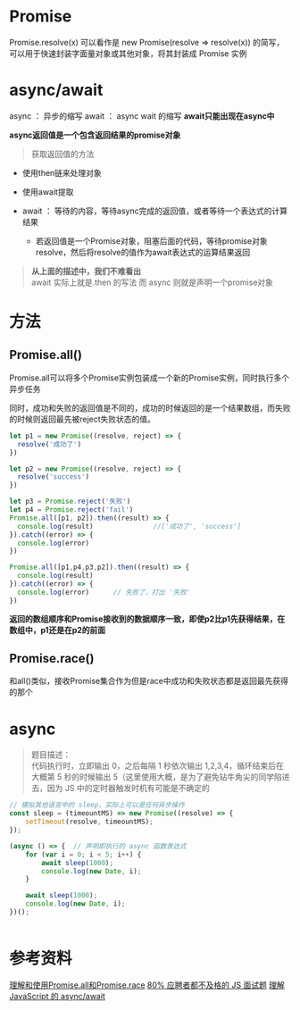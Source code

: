 # Promise
Promise.resolve(x) 可以看作是 new Promise(resolve => resolve(x)) 的简写，可以用于快速封装字面量对象或其他对象，将其封装成 Promise 实例


# async/await
async ： 异步的缩写
await ： async wait 的缩写
**await只能出现在async中**

**async返回值是一个包含返回结果的promise对象**
> 获取返回值的方法<br>
- 使用then链来处理对象
- 使用await提取

- await ： 等待的内容，等待async完成的返回值，或者等待一个表达式的计算结果
  - 若返回值是一个Promise对象，阻塞后面的代码，等待promise对象resolve，然后将resolve的值作为await表达式的运算结果返回

> **从上面的描述中，我们不难看出**<br>
> await 实际上就是.then 的写法
> 而 async 则就是声明一个promise对象




# 方法
## Promise.all()
Promise.all可以将多个Promise实例包装成一个新的Promise实例，同时执行多个异步任务

同时，成功和失败的返回值是不同的，成功的时候返回的是一个结果数组，而失败的时候则返回最先被reject失败状态的值。

```javascript
let p1 = new Promise((resolve, reject) => {
  resolve('成功了')
})

let p2 = new Promise((resolve, reject) => {
  resolve('success')
})

let p3 = Promise.reject('失败')
let p4 = Promise.reject('fail')
Promise.all([p1, p2]).then((result) => {
  console.log(result)               //['成功了', 'success']
}).catch((error) => {
  console.log(error)
})

Promise.all([p1,p4,p3,p2]).then((result) => {
  console.log(result)
}).catch((error) => {
  console.log(error)      // 失败了，打出 '失败'
})
```
**返回的数组顺序和Promise接收到的数据顺序一致，即使p2比p1先获得结果，在数组中，p1还是在p2的前面**
## Promise.race()
和all()类似，接收Promise集合作为但是race中成功和失败状态都是返回最先获得的那个

# async
> 题目描述：<br/>代码执行时，立即输出 0，之后每隔 1 秒依次输出 1,2,3,4，循环结束后在大概第 5 秒的时候输出 5（这里使用大概，是为了避免钻牛角尖的同学陷进去，因为 JS 中的定时器触发时机有可能是不确定的

```javascript
// 模拟其他语言中的 sleep，实际上可以是任何异步操作
const sleep = (timeountMS) => new Promise((resolve) => {
    setTimeout(resolve, timeountMS);
});

(async () => {  // 声明即执行的 async 函数表达式
    for (var i = 0; i < 5; i++) {
        await sleep(1000);
        console.log(new Date, i);
    }

    await sleep(1000);
    console.log(new Date, i);
})();



```
# 参考资料
[理解和使用Promise.all和Promise.race](https://www.jianshu.com/p/7e60fc1be1b2)
[80% 应聘者都不及格的 JS 面试题](https://juejin.cn/post/6844903470466629640)
[理解 JavaScript 的 async/await](https://segmentfault.com/a/1190000007535316)
